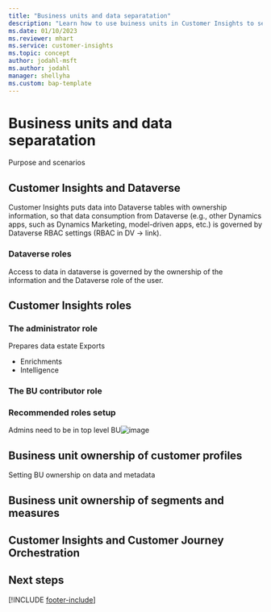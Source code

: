 ```yaml
---
title: "Business units and data separatation"
description: "Learn how to use buiness units in Customer Insights to separate data."
ms.date: 01/10/2023
ms.reviewer: mhart
ms.service: customer-insights
ms.topic: concept
author: jodahl-msft
ms.author: jodahl
manager: shellyha
ms.custom: bap-template
---
```


# Business units and data separatation
Purpose and scenarios

## Customer Insights and Dataverse
Customer Insights puts data into Dataverse tables with ownership information, so that data consumption from Dataverse (e.g., other Dynamics apps, such as Dynamics Marketing, model-driven apps, etc.) is governed by Dataverse RBAC settings (RBAC in DV -> link). 

### Dataverse roles
Access to data in dataverse is governed by the ownership of the information and the Dataverse role of the user.

## Customer Insights roles

### The administrator role
Prepares data estate
 Exports
- Enrichments
- Intelligence
### The BU contributor role

### Recommended roles setup
Admins need to be in top level BU![image](https://user-images.githubusercontent.com/71271926/212936470-5a01d6e9-5dcf-441b-9742-e0ee4973dbda.png)

## Business unit ownership of customer profiles
Setting BU ownership on data and metadata

## Business unit ownership of segments and measures

## Customer Insights and Customer Journey Orchestration



## Next steps

[!INCLUDE [footer-include](includes/footer-banner.md)]

